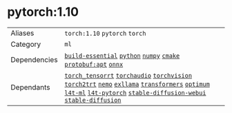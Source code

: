 # pytorch:1.10

|            |            |
|------------|------------|
| Aliases | `torch:1.10` `pytorch` `torch` |
| Category | `ml` |
| Dependencies | [`build-essential`](/packages/build-essential) [`python`](/packages/python) [`numpy`](/packages/numpy) [`cmake`](/packages/cmake/cmake_pip) [`protobuf:apt`](/packages/protobuf/protobuf_apt) [`onnx`](/packages/onnx) |
| Dependants | [`torch_tensorrt`](/packages/pytorch/torch_tensorrt) [`torchaudio`](/packages/pytorch/torchaudio) [`torchvision`](/packages/pytorch/torchvision) [`torch2trt`](/packages/pytorch/torch2trt) [`nemo`](/packages/nemo) [`exllama`](/packages/llm/exllama) [`transformers`](/packages/llm/transformers) [`optimum`](/packages/llm/optimum) [`l4t-ml`](/packages/l4t/l4t-ml) [`l4t-pytorch`](/packages/l4t/l4t-pytorch) [`stable-diffusion-webui`](/packages/diffusion/stable-diffusion-webui) [`stable-diffusion`](/packages/diffusion/stable-diffusion) |
